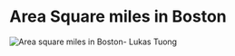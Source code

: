 # Area Square miles in Boston

![Area square miles in Boston- Lukas Tuong](https://user-images.githubusercontent.com/56985560/118532256-9c48df00-b6fb-11eb-8f29-89e81cdee10c.png)
